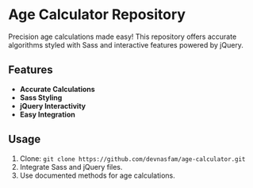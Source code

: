 # Age Calculator Repository

Precision age calculations made easy! This repository offers accurate algorithms styled with Sass and interactive features powered by jQuery.

## Features

- **Accurate Calculations**
- **Sass Styling**
- **jQuery Interactivity**
- **Easy Integration**

## Usage

1. Clone: `git clone https://github.com/devnasfam/age-calculator.git`
2. Integrate Sass and jQuery files.
3. Use documented methods for age calculations.
